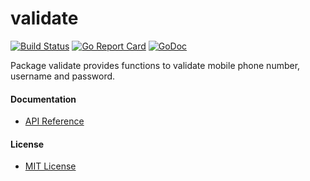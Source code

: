 # validate

[![Build Status](https://travis-ci.org/northbright/validate.svg?branch=master)](https://travis-ci.org/northbright/validate)
[![Go Report Card](https://goreportcard.com/badge/github.com/northbright/validate)](https://goreportcard.com/report/github.com/northbright/validate)
[![GoDoc](https://godoc.org/github.com/northbright/validate?status.svg)](https://godoc.org/github.com/northbright/validate)

Package validate provides functions to validate mobile phone number, username and password.

#### Documentation
* [API Reference](http://godoc.org/github.com/northbright/validate)

#### License
* [MIT License](LICENSE)
